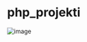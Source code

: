 # php_projekti

![image](https://user-images.githubusercontent.com/33378336/39417211-60df4bc4-4c5b-11e8-9c05-7101c1e8ca31.png)
